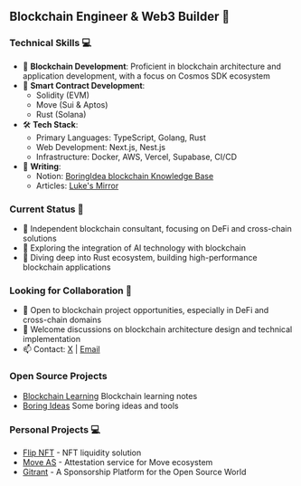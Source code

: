 ## Blockchain Engineer & Web3 Builder 👋

### Technical Skills 💻
- 🔗 **Blockchain Development**: Proficient in blockchain architecture and application development, with a focus on Cosmos SDK ecosystem
- 🔐 **Smart Contract Development**:
  - Solidity (EVM)
  - Move (Sui & Aptos)
  - Rust (Solana)
- 🛠 **Tech Stack**:
  - Primary Languages: TypeScript, Golang, Rust
  - Web Development: Next.js, Nest.js
  - Infrastructure: Docker, AWS, Vercel, Supabase, CI/CD
- 📝 **Writing**: 
  - Notion: [BoringIdea blockchain Knowledge Base](https://boringidea.notion.site/BoringIdea-Research-2261cc07501180c39309fb437f41614c)
  - Articles: [Luke's Mirror](https://mirror.xyz/lukema95.eth)

### Current Status 🚀
- 🔭 Independent blockchain consultant, focusing on DeFi and cross-chain solutions
- 🌱 Exploring the integration of AI technology with blockchain
- 🎯 Diving deep into Rust ecosystem, building high-performance blockchain applications

### Looking for Collaboration 🤝
- 👯 Open to blockchain project opportunities, especially in DeFi and cross-chain domains
- 💬 Welcome discussions on blockchain architecture design and technical implementation
- 📫 Contact: [X](https://x.com/lukema95) | [Email](mailto:lukema95@gmail.com)

### Open Source Projects
- [Blockchain Learning](https://github.com/lukema95/blockchain-learning) Blockchain learning notes
- [Boring Ideas](https://github.com/lukema95/boring-ideas) Some boring ideas and tools

### Personal Projects 💻
- [Flip NFT](https://flipnft.xyz) - NFT liquidity solution
- [Move AS](https://www.moveas.xyz) - Attestation service for Move ecosystem
- [Gitrant](https://www.gitrant.xyz) - A Sponsorship Platform for the Open Source World
